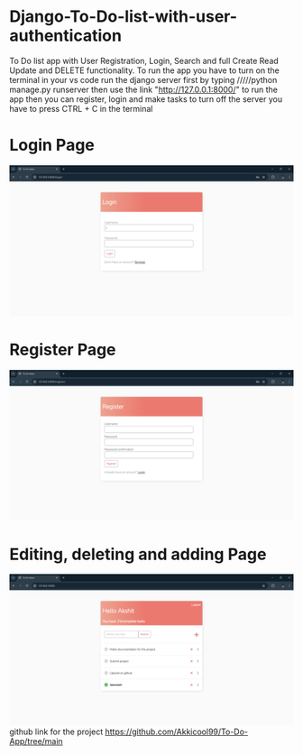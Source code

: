 # Django-To-Do-list-with-user-authentication
To Do list app with User Registration, Login, Search and full Create Read Update and DELETE functionality.
To run the app
you have to turn on the terminal 
in your vs code 
run the django server first 
by typing 
/////python manage.py runserver
then use the link "http://127.0.0.1:8000/"
to run the app
then you can register, login and make tasks 
to turn off the server you have to press 
CTRL + C in the terminal 
# Login Page
![image alt](https://github.com/Akkicool99/To-Do-App/blob/5b2df1a4165f7b019a0edbc3770fa3547f5a70c5/Screenshot%202025-05-26%20162854.png)

# Register Page
![image alt](https://github.com/Akkicool99/To-Do-App/blob/5b2df1a4165f7b019a0edbc3770fa3547f5a70c5/Screenshot%202025-05-26%20162905.png)

# Editing, deleting and adding Page
![image alt](https://github.com/Akkicool99/To-Do-App/blob/5b2df1a4165f7b019a0edbc3770fa3547f5a70c5/Screenshot%202025-05-26%20162917.png)
github link for the project
https://github.com/Akkicool99/To-Do-App/tree/main
